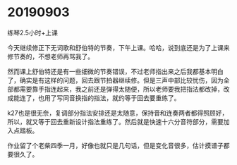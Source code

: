 # 20190903

练琴2.5小时+上课

今天继续修正下无词歌和舒伯特的节奏，下午上课。哈哈，说到底还是为了上课来修节奏的，不想老师再骂我了。

然而课上舒伯特还是有一些细微的节奏错误，不过老师指出来之后我都基本明白了，确实是有这样的问题，回去跟节拍器继续修。但是三声中部比较忧伤，因为全部都需要靠手指连起来，我之前还是弹得太随便，所以老师要我把指法都改掉，改成能连了，也用了写同音换指的指法，就约等于回去要重练了。

k27也是很无奈，复调部分指法安排还是太随意，保持音和连奏两者都得照顾好，所以，就又等于回去重新设计指法重练了。然后就是快速十六分音符部分，需要加入点踏板。

作业留了个老柴四季一月，好像也就只是几句话，但是变化音很多，估计摸谱子都要很久了。
